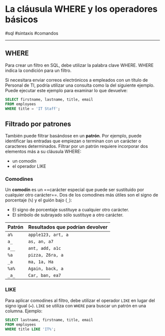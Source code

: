 # La cláusula WHERE y los operadores básicos
#sql #sintaxis #comandos 

---
## WHERE
Para crear un filtro en SQL, debe utilizar la palabra clave WHERE. WHERE indica la condición para un filtro.

Si necesitara enviar correos electrónicos a empleados con un título de Personal de TI, podría utilizar una consulta como la del siguiente ejemplo. Puede ejecutar este ejemplo para examinar lo que devuelve:
```sql
SELECT firstname, lastname, title, email
FROM employees
WHERE title = 'IT Staff';
```

## Filtrado por patrones

También puede filtrar basándose en un **patrón**. Por ejemplo, puede identificar las entradas que empiezan o terminan con un carácter o caracteres determinados. Filtrar por un patrón requiere incorporar dos elementos más a su cláusula WHERE:

- un comodín
- el operador LIKE

### Comodines

Un **comodín** es un ==carácter especial que puede ser sustituido por cualquier otro carácter==. Dos de los comodines más útiles son el signo de porcentaje (`%`) y el guión bajo (`_`):

- El signo de porcentaje sustituye a cualquier otro carácter.
- El símbolo de subrayado sólo sustituye a otro carácter.

| Patrón | Resultados que podrían devolver |
| ------ | ------------------------------- |
| `a%`   | `apple123, art, a`              |
| `a_`   | `as, an, a7`                    |
| `a__`  | `ant, add, a1c`                 |
| `%a`   | `pizza, Z6ra, a`                |
| `_a`   | `ma, 1a, Ha`                    |
| `%a%`  | `Again, back, a`                |
| `_a_`  | `Car, ban, ea7`                 |
### LIKE

Para aplicar comodines al filtro, debe utilizar el operador `LIKE` en lugar del signo igual (`=`). `LIKE` se utiliza con `WHERE` para buscar un patrón en una columna. Ejemplo:
```sql
SELECT lastname, firstname, title, email
FROM employees
WHERE title LIKE 'IT%';
```